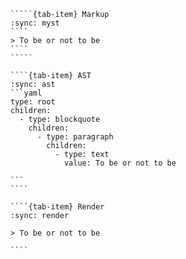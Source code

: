 ``````{tab-set}
`````{tab-item} Markup
:sync: myst
````
> To be or not to be
````
`````

````{tab-item} AST
:sync: ast
```yaml
type: root
children:
  - type: blockquote
    children:
      - type: paragraph
        children:
          - type: text
            value: To be or not to be

```
````

````{tab-item} Render
:sync: render

> To be or not to be

````

``````

